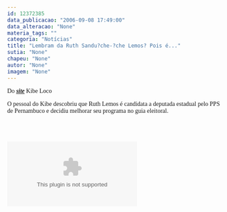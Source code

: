 ```yaml
---
id: 12372385
data_publicacao: "2006-09-08 17:49:00"
data_alteracao: "None"
materia_tags: ""
categoria: "Notícias"
title: "Lembram da Ruth Sandu?che-?che Lemos? Pois é..."
sutia: "None"
chapeu: "None"
autor: "None"
imagem: "None"
---
```

<p><FONT face=Verdana></p>
<p><P>Do <STRONG><EM><A href=\"https://kibeloco.blogspot.com/\" target=_blank>site</A></EM></STRONG> Kibe Loco</P></p>
<p><P>O pessoal do Kibe descobriu que Ruth Lemos é candidata a deputada estadual pelo PPS de Pernambuco e decidiu melhorar seu programa no guia eleitoral.</P></FONT><BR><BR></p>
<p><OBJECT height=350 width=425><PARAM NAME=\"movie\" VALUE=\"https://www.youtube.com/v/UCzcbzS3H54\"></p>
<p><embed src=\"https://www.youtube.com/v/UCzcbzS3H54\" type=\"application/x-shockwave-flash\" width=\"425\" height=\"350\"></embed></OBJECT> </p>
